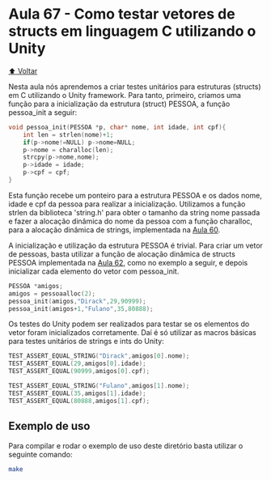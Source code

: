 # Aula 67 - Como testar vetores de structs em linguagem C utilizando o Unity

[:arrow_up: Voltar](https://github.com/Geofisicando/C-orientado-a-testes#%C3%ADndice)

Nesta aula nós aprendemos a criar testes unitários para estruturas (structs) em C utilizando o Unity framework.
Para tanto, primeiro, criamos uma função para a inicialização da estrutura (struct) PESSOA, a função pessoa_init a seguir:

```c
void pessoa_init(PESSOA *p, char* nome, int idade, int cpf){
	int len = strlen(nome)+1;
	if(p->nome!=NULL) p->nome=NULL;
	p->nome = charalloc(len);
	strcpy(p->nome,nome);
	p->idade = idade;
	p->cpf = cpf;
}
```

Esta função recebe um ponteiro para a estrutura PESSOA e os dados nome, idade e cpf da pessoa para realizar a inicialização. Utilizamos
a função strlen da biblioteca 'string.h' para obter o tamanho da string nome passada e fazer a alocação dinâmica do nome da pessoa com a
função charalloc, para a alocação dinâmica de strings, implementada na [Aula 60](https://github.com/Geofisicando/C-orientado-a-testes/tree/main/exemplos/alloc#aula-60---criar-uma-fun%C3%A7%C3%A3o-de-aloca%C3%A7%C3%A3o-din%C3%A2mica-personalizada-em-c-parte-2).

A inicialização e utilização da estrutura PESSOA é trivial. Para criar um vetor de pessoas, basta utilizar a função de alocação dinâmica de structs
PESSOA implementada na [Aula 62](https://github.com/Geofisicando/C-orientado-a-testes/tree/main/exemplos/alloc#aula-62---aloca%C3%A7%C3%A3o-din%C3%A2mica-de-vetores-de-structs-em-c), como no exemplo a seguir, e depois inicializar cada elemento do vetor com pessoa_init.

```c
PESSOA *amigos;
amigos = pessoaalloc(2);
pessoa_init(amigos,"Dirack",29,90999);
pessoa_init(amigos+1,"Fulano",35,80888);
```

Os testes do Unity podem ser realizados para testar se os elementos do vetor foram inicializados corretamente. Daí é só utilizar
as macros básicas para testes unitários de strings e ints do Unity:

```c
TEST_ASSERT_EQUAL_STRING("Dirack",amigos[0].nome);
TEST_ASSERT_EQUAL(29,amigos[0].idade);
TEST_ASSERT_EQUAL(90999,amigos[0].cpf);

TEST_ASSERT_EQUAL_STRING("Fulano",amigos[1].nome);
TEST_ASSERT_EQUAL(35,amigos[1].idade);
TEST_ASSERT_EQUAL(80888,amigos[1].cpf);
```


## Exemplo de uso

Para compilar e rodar o exemplo de uso deste diretório basta utilizar o seguinte comando:

```sh
make
```
